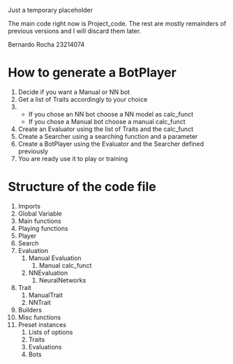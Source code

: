 Just a temporary placeholder

The main code right now is Project_code. The rest are mostly remainders of previous versions and I will discard them later. 

Bernardo Rocha 23214074



# How to generate a BotPlayer
<ol>
<li>Decide if you want a Manual or NN bot</li>
<li>Get a list of Traits accordingly to your choice</li>
<li><ul>
<li>If you chose an NN bot choose a NN model as calc_funct</li>
<li>If you chose a Manual bot choose a manual calc_funct</li>
</ul></li>
<li>Create an Evaluator using the list of Traits and the calc_funct</li>
<li>Create a Searcher using a searching function and a parameter</li>
<li>Create a BotPlayer using the Evaluator and the Searcher defined previously</li>
<li>You are ready use it to play or training</li>
</ol>




# Structure of the code file

<ol>
<li>Imports</li>
<li>Global Variable</li>
<li>Main functions</li>
<li>Playing functions</li>
<li>Player</li>
<li>Search</li>
<li>Evaluation
    <ol>
    <li>Manual Evaluation<ol>
        <li>Manual calc_funct</li>
    </ol></li>
    <li>NNEvaluation<ol>
        <li>NeuralNetworks</li>
    </ol></li>

</ol></li>
<li>Trait<ol>
    <li>ManualTrait</li>
    <li>NNTrait</li>
</ol> </li>
<li>Builders</li>
<li>Misc functions</li>
<li>Preset instances<ol>
    <li>Lists of options</li>
    <li>Traits</li>
    <li>Evaluations</li>
    <li>Bots</li>
</ol></li>

</ol>